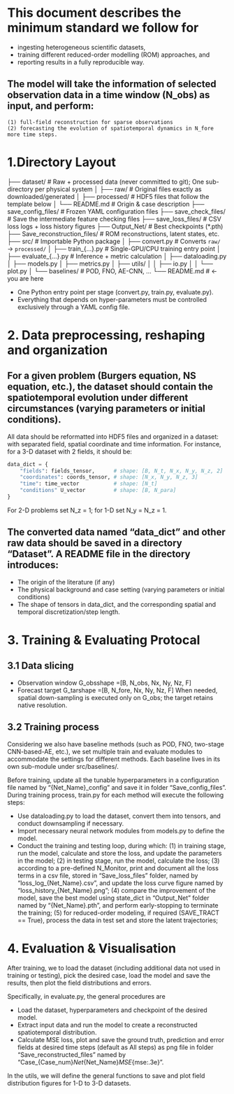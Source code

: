 # This document describes the minimum standard we follow for
- ingesting heterogeneous scientific datasets,
- training different reduced-order modelling (ROM) approaches, and
- reporting results in a fully reproducible way.

## The model will take the information of selected observation data in a time window (N_obs) as input, and perform: 
    (1) full-field reconstruction for sparse observations
    (2) forecasting the evolution of spatiotemporal dynamics in N_fore more time steps.

# 1.Directory Layout

├── dataset/                    # Raw + processed data (never committed to git); One sub-directory per physical system
│   ├── raw/                    # Original files exactly as downloaded/generated
│   ├── processed/              # HDF5 files that follow the template below
│   └── README.md               # Origin & case description
├── save_config_files/          # Frozen YAML configuration files
├── save_check_files/           # Save the intermediate feature checking files
├── save_loss_files/            # CSV loss logs + loss history figures
├── Output_Net/                 # Best checkpoints (*.pth)
├── Save_reconstruction_files/  # ROM reconstructions, latent states, etc.
├── src/                        # Importable Python package
│   ├── convert.py              # Converts `raw/` → `processed/`
│   ├── train_{...}.py          # Single-GPU/CPU training entry point
│   ├── evaluate_{...}.py       # Inference + metric calculation
│   ├── dataloading.py
│   ├── models.py
│   ├── metrics.py
│   ├── utils/
│   │   ├── io.py
│   │   └── plot.py
│   └── baselines/              # POD, FNO, AE-CNN, …
└── README.md                   # ← you are here


- One Python entry point per stage (convert.py, train.py, evaluate.py).
- Everything that depends on hyper-parameters must be controlled exclusively through a YAML config file.

# 2. Data preprocessing, reshaping and organization

## For a given problem (Burgers equation, NS equation, etc.), the dataset should contain the spatiotemporal evolution under different circumstances (varying parameters or initial conditions).

All data should be reformatted into HDF5 files and organized in a dataset: with separated field, spatial coordinate and time information. 
For instance, for a 3-D dataset with 2 fields, it should be:
```python
data_dict = {
    "fields": fields_tensor,      # shape: [B, N_t, N_x, N_y, N_z, 2]
    "coordinates": coords_tensor, # shape: [N_x, N_y, N_z, 3]
    "time": time_vector           # shape: [N_t]
    "conditions" U_vector         # shape: [B, N_para]
}
```
For 2-D problems set N_z = 1; for 1-D set N_y = N_z = 1.

## The converted data named “data_dict” and other raw data should be saved in a directory “Dataset”. A README file in the directory introduces:
- The origin of the literature (if any)
- The physical background and case setting (varying parameters or initial conditions)
- The shape of tensors in data_dict, and the corresponding spatial and temporal discretization/step length.

# 3. Training & Evaluating Protocal

## 3.1 Data slicing

- Observation window G_obsshape =[B, N_obs, Nx, Ny, Nz, F]
- Forecast target G_tarshape =[B, N_fore, Nx, Ny, Nz, F]
When needed, spatial down-sampling is executed only on G_obs; the target retains native resolution.

## 3.2 Training process

Considering we also have baseline methods (such as POD, FNO, two-stage CNN-based-AE, etc.), we set multiple train and evaluate modules to accommodate the settings for different methods.
Each baseline lives in its own sub-module under src/baselines/.

Before training, update all the tunable hyperparameters in a configuration file named by “{Net_Name}_config” and save it in folder “Save_config_files”.
During training process, train.py for each method will execute the following steps:
- Use dataloading.py to load the dataset, convert them into tensors, and conduct downsampling if necessary.
- Import necessary neural network modules from models.py to define the model.
- Conduct the training and testing loop, during which:
    (1) in training stage, run the model, calculate and store the loss, and update the parameters in the model;
    (2) in testing stage, run the model, calculate the loss;
    (3) according to a pre-defined N_Monitor, print and document all the loss terms in a csv file, stored in “Save_loss_files” folder, named by “loss_log_{Net_Name}.csv”, and  update the loss curve figure named by “loss_history_{Net_Name}.png”;
    (4) compare the improvement of the model, save the best model using state_dict in “Output_Net” folder named by “{Net_Name}.pth”, and perform early-stopping to terminate the    training;
    (5) for reduced-order modeling, if required (SAVE_TRACT == True), process the data in test set and store the latent trajectories;

# 4. Evaluation & Visualisation

After training, we to load the dataset (including additional data not used in training or testing), pick the desired case, load the model and save the results, then plot the field distributions and errors.

 Specifically, in evaluate.py, the general procedures are 
- Load the dataset, hyperparameters and checkpoint of the desired model.
- Extract input data and run the model to create a reconstructed spatiotemporal distribution.
- Calculate MSE loss, plot and save the ground truth, prediction and error fields at desired time steps (default as All steps) as png file in folder “Save_reconstructed_files” named by “Case_{Case_num}_Net_{Net_Name}_MSE_{mse:.3e}”.

In the utils, we will define the general functions to save and plot field distribution figures for 1-D to 3-D datasets.











